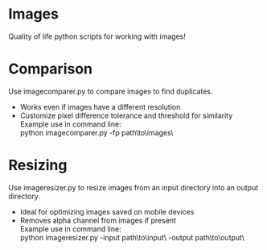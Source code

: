 # Images
Quality of life python scripts for working with images!

# Comparison
Use imagecomparer.py to compare images to find duplicates.
- Works even if images have a different resolution
- Customize pixel difference tolerance and threshold for similarity\
Example use in command line:\
python imagecomparer.py -fp path\to\images\  

# Resizing
Use imageresizer.py to resize images from an input directory into an output directory.
- Ideal for optimizing images saved on mobile devices
- Removes alpha channel from images if present\
Example use in command line:\
python imageresizer.py -input path\to\input\ -output path\to\output\  
